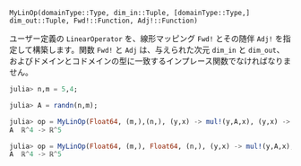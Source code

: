`MyLinOp(domainType::Type, dim_in::Tuple, [domainType::Type,] dim_out::Tuple, Fwd!::Function, Adj!::Function)`

ユーザー定義の `LinearOperator` を、線形マッピング `Fwd!` とその随伴 `Adj!` を指定して構築します。関数 `Fwd!` と `Adj` は、与えられた次元 `dim_in` と `dim_out`、およびドメインとコドメインの型に一致するインプレース関数でなければなりません。

```julia
julia> n,m = 5,4;

julia> A = randn(n,m);

julia> op = MyLinOp(Float64, (m,),(n,), (y,x) -> mul!(y,A,x), (y,x) -> mul!(y,A',x))
A  ℝ^4 -> ℝ^5

julia> op = MyLinOp(Float64, (m,), Float64, (n,), (y,x) -> mul!(y,A,x), (y,x) -> mul!(y,A',x))
A  ℝ^4 -> ℝ^5

```

